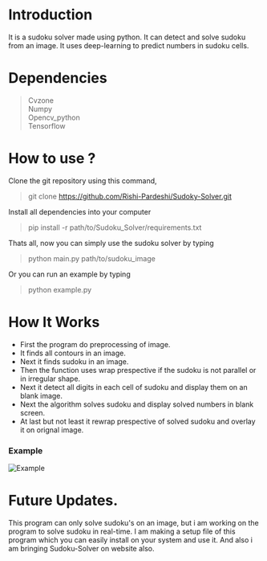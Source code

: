 # Introduction
It is a sudoku solver made using python. It can detect and solve sudoku from an image. It uses deep-learning to predict numbers in sudoku cells.
# Dependencies
> Cvzone<br>
> Numpy<br>
> Opencv_python<br>
> Tensorflow<br>
# How to use ?
Clone the git repository using this command,
> git clone https://github.com/Rishi-Pardeshi/Sudoky-Solver.git

Install all dependencies into your computer
> pip install -r path/to/Sudoku_Solver/requirements.txt

Thats all, now you can simply use the sudoku solver by typing
> python main.py path/to/sudoku_image

Or you can run an example by typing
> python example.py

# How It Works
- First the program do preprocessing of image.
- It finds all contours in an image.
- Next it finds sudoku in an image.
- Then the function uses wrap prespective if the sudoku is not parallel or in irregular shape.
- Next it detect all digits in each cell of sudoku and display them on an blank image.
- Next the algorithm solves sudoku and display solved numbers in blank screen.
- At last but not least it rewrap prespective of solved sudoku and overlay it on orignal image.
### Example<br>
![Example](https://user-images.githubusercontent.com/98802415/153587621-3d66150e-6208-4381-b209-34d39a5f3c8b.png)
# Future Updates.
This program can only solve sudoku's on an image, but i am working on the program to solve sudoku in real-time. I am making a setup file of this program which you can easily install on your system and use it. And also i am bringing Sudoku-Solver on website also.
